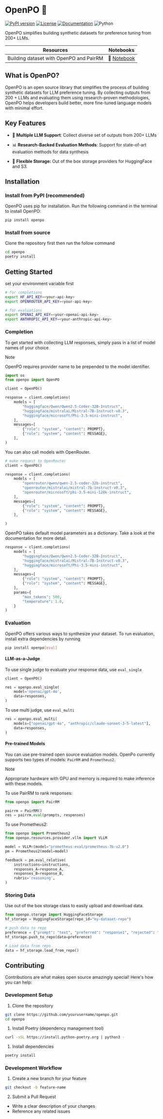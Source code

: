 # OpenPO 🐼
[![PyPI version](https://img.shields.io/pypi/v/openpo.svg)](https://pypi.org/project/openpo/)
[![License](https://img.shields.io/badge/License-Apache%202.0-blue.svg)](https://opensource.org/licenses/Apache-2.0)
[![Documentation](https://img.shields.io/badge/docs-docs.openpo.dev-blue)](https://docs.openpo.dev)
![Python](https://img.shields.io/badge/python->=3.10.1-blue.svg)


OpenPO simplifies building synthetic datasets for preference tuning from 200+ LLMs.

| Resources | Notebooks |
|----------|----------|
| Building dataset with OpenPO and PairRM  |📔 [Notebook](https://colab.research.google.com/drive/1G1T-vOTXjIXuRX3h9OlqgnE04-6IpwIf?usp=sharing) |


## What is OpenPO?
OpenPO is an open source library that simplifies the process of building synthetic datasets for LLM preference tuning. By collecting outputs from 200 + LLMs and evaluating them using research-proven methodologies, OpenPO helps developers build better, more fine-tuned language models with minimal effort.

## Key Features

- 🤖 **Multiple LLM Support**: Collect diverse set of outputs from 200+ LLMs

- 📊 **Research-Backed Evaluation Methods**: Support for state-of-art evaluation methods for data synthesis

- 💾 **Flexible Storage:** Out of the box storage providers for HuggingFace and S3.


## Installation
### Install from PyPI (recommended)
OpenPO uses pip for installation. Run the following command in the terminal to install OpenPO:

```bash
pip install openpo
```

### Install from source
Clone the repository first then run the follow command
```bash
cd openpo
poetry install
```

## Getting Started
set your environment variable first

```bash
# for completions
export HF_API_KEY=<your-api-key>
export OPENROUTER_API_KEY=<your-api-key>

# for evaluations
export OPENAI_API_KEY=<your-openai-api-key>
export ANTHROPIC_API_KEY=<your-anthropic-api-key>
```

### Completion
To get started with collecting LLM responses, simply pass in a list of model names of your choice

> [!NOTE]
> OpenPO requires provider name to be prepended to the model identifier.

```python
import os
from openpo import OpenPO

client = OpenPO()

response = client.completions(
    models = [
        "huggingface/Qwen/Qwen2.5-Coder-32B-Instruct",
        "huggingface/mistralai/Mistral-7B-Instruct-v0.3",
        "huggingface/microsoft/Phi-3.5-mini-instruct",
    ],
    messages=[
        {"role": "system", "content": PROMPT},
        {"role": "system", "content": MESSAGE},
    ],
)
```

You can also call models with OpenRouter.

```python
# make request to OpenRouter
client = OpenPO()

response = client.completions(
    models = [
        "openrouter/qwen/qwen-2.5-coder-32b-instruct",
        "openrouter/mistralai/mistral-7b-instruct-v0.3",
        "openrouter/microsoft/phi-3.5-mini-128k-instruct",
    ],
    messages=[
        {"role": "system", "content": PROMPT},
        {"role": "system", "content": MESSAGE},
    ],

)
```

OpenPO takes default model parameters as a dictionary. Take a look at the documentation for more detail.

```python
response = client.completions(
    models = [
        "huggingface/Qwen/Qwen2.5-Coder-32B-Instruct",
        "huggingface/mistralai/Mistral-7B-Instruct-v0.3",
        "huggingface/microsoft/Phi-3.5-mini-instruct",
    ],
    messages=[
        {"role": "system", "content": PROMPT},
        {"role": "system", "content": MESSAGE},
    ],
    params={
        "max_tokens": 500,
        "temperature": 1.0,
    }
)

```

### Evaluation
OpenPO offers various ways to synthesize your dataset. To run evaluation, install extra dependencies by running

```bash
pip install openpo[eval]
```

#### LLM-as-a-Judge
To use single judge to evaluate your response data, use `eval_single`

```python
client = OpenPO()

res = openpo.eval_single(
    model='openai/gpt-4o',
    data=responses,
)
```

To use multi judge, use `eval_multi`

```python
res = openpo.eval_multi(
    models=["openai/gpt-4o", "anthropic/claude-sonnet-3-5-latest"],
    data=responses,
)
```

#### Pre-trained Models
You can use pre-trained open source evaluation models. OpenPo currently supports two types of models: `PairRM` and `Prometheus2`.

> [!NOTE]
> Appropriate hardware with GPU and memory is required to make inference with these models.

To use PairRM to rank responses:

```python
from openpo import PairRM

pairrm = PairRM()
res = pairrm.eval(prompts, responses)
```

To use Prometheus2:

```python
from openpo import Prometheus2
from openpo.resources.provider.vllm import VLLM

model = VLLM<(model="prometheus-eval/prometheus-7b-v2.0")
pm = Prometheus2(model=model)

feedback = pm.eval_relative(
    instructions=instructions,
    responses_A=response_A,
    responses_B=response_B,
    rubric='reasoning',
)
```



### Storing Data
Use out of the box storage class to easily upload and download data.

```python
from openpo.storage import HuggingFaceStorage
hf_storage = HuggingFaceStorage(repo_id="my-dataset-repo")

# push data to repo
preference = {"prompt": "text", "preferred": "response1", "rejected": "response2"}
hf_storage.push_to_repo(data=preference)

# Load data from repo
data = hf_storage.load_from_repo()
```


## Contributing
Contributions are what makes open source amazingly special! Here's how you can help:

### Development Setup
1. Clone the repository
```bash
git clone https://github.com/yourusername/openpo.git
cd openpo
```

1. Install Poetry (dependency management tool)
```bash
curl -sSL https://install.python-poetry.org | python3 -
```

1. Install dependencies
```bash
poetry install
```

### Development Workflow
1. Create a new branch for your feature
```bash
git checkout -b feature-name
```

2. Submit a Pull Request
- Write a clear description of your changes
- Reference any related issues
